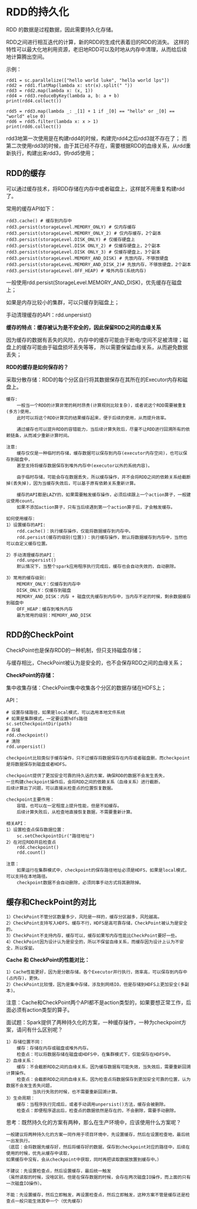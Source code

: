 # RDD的持久化
RDD 的数据是过程数据，因此需要持久化存储。

RDD之间进行相互迭代的计算，新的RDD的生成代表着旧的RDD的消失。
这样的特性可以最大化地利用资源，老旧地RDD可以及时地从内存中清理，从而给后续地计算腾出空间。

示例：
```text
rdd1 = sc.parallelize(["hello world luke", "hello world lps"])
rdd2 = rdd1.flatMap(lambda x: str(x).split(" "))
rdd3 = rdd2.map(lambda x: (x, 1))
rdd4 = rdd3.reduceByKey(lambda a, b: a + b)
print(rdd4.collect())

rdd5 = rdd3.map(lambda _: _[1] + 1 if _[0] == "hello" or _[0] == "world" else 0)
rdd6 = rdd5.filter(lambda x: x > 1)
print(rdd6.collect())
```
rdd3地第一次使用是在构建rdd4的时候，构建完rdd4之后rdd3就不存在了；
而第二次使用rdd3的时候，由于其已经不存在，需要根据RDD的血缘关系，从rdd重新执行，构建出来rdd3，供rdd5使用；

## RDD的缓存
可以通过缓存技术，将RDD存储在内存中或者磁盘上，这样就不用重复构建rdd了。

常用的缓存API如下：
```text
rdd3.cache() # 缓存到内存中
rdd3.persist(storageLevel.MEMORY_ONLY) # 仅内存缓存
rdd3.persist(storageLevel.MEMORY_ONLY_2) # 仅内存缓存，2个副本
rdd3.persist(storageLevel.DISK_ONLY) # 仅缓存硬盘上
rdd3.persist(storageLevel.DISK ONLY_2) # 仅缓存硬盘上，2个副本
rdd3.persist(storageLevel.DISK ONLY_3) # 仅缓存硬盘上，3个副本
rdd3.persist(storageLevel.MEMORY_AND_DISK) # 先放内存，不够放硬盘
rdd3.persist(storageLeveL.MEMORY_AND_DISK_2)# 先放内存，不够放硬盘，2个副本
rdd3.persist(storageLevel.0FF_HEAP) # 堆外内存(系统内存)
```
一般使用rdd.persist(StorageLevel.MEMORY_AND_DISK)，优先缓存在磁盘上；

如果是内存比较小的集群，可以只缓存到磁盘上；

手动清理缓存的API：rdd.unpersist()

**缓存的特点：缓存被认为是不安全的，因此保留RDD之间的血缘关系**

因为缓存的数据有丢失的风险，内存中的缓存可能由于断电/空间不足被清理；磁盘上的缓存可能由于磁盘损坏丢失等等，
所以需要保留血缘关系，从而避免数据丢失；

**RDD的缓存是如何保存的？**

采取分散存储：RDD的每个分区自行将其数据保存在其所在的Executor内存和磁盘上。

```text
缓存:
    一般当一个RDD的计算非常的耗时昂贵(计算规则比较复杂)，或者说这个RDD需要被重复(多方)使用，
    此时可以将这个RDD计算完的结果缓存起来，便于后续的使用，从而提升效率。
    
    通过缓存也可以提升RDD的容错能力，当后续计算失败后，尽量不让RDD进行回溯所有的依赖链条，从而减少重新计算时间。
    
注意:
    缓存仅仅是一种临时的存储，缓存数据可以保存到内存(executor内存空间)，也可以保存到磁盘中，
    甚至支持将缓存数据保存到堆外内存中(executor以外的系统内容)。
    
    由于临时存储，可能会存在数据丢失，所以缓存操作，并不会将RDD之间的依赖关系给截断掉(丢失掉)，因为当缓存失效后，可以基于原有依赖关系重新计算。
    
    缓存的API都是LAZY的，如果需要触发缓存操作，必须后续跟上一个action算子，一般建议使用count。
    如果不添加action算子，只有当后续遇到第一个action算子后，才会触发缓存。
    
如何使用缓存:
1）设置缓存的API:
    rdd.cache()：执行缓存操作，仅能将数据缓存到内存中。
    rdd.persist(缓存的级别(位置))：执行缓存操作，默认将数据缓存到内存中，当然也可以自定义缓存位置。

2）手动清理缓存的API：
    rdd.unpersist()
    默认情况下，当整个spark应用程序执行完成后，缓存也会自动失效的，自动删除。

3）常用的缓存级别:
    MEMORY_ONLY：仅缓存到内存中
    DISK_ONLY：仅缓存到磁盘
    MEMORY_AND_DISK：内存 + 磁盘优先缓存到内存中，当内存不足的时候，剩余数据缓存到磁盘中
    OFF_HEAP：缓存到堆外内存
    最为常用的级别：MEMORY_AND_DISK
```

## RDD的CheckPoint
CheckPoint也是保存RDD的一种机制，但只支持磁盘存储；

与缓存相比，CheckPoint被认为是安全的，也不会保存RDD之间的血缘关系；

**CheckPoint的存储：**

集中收集存储：CheckPoint集中收集各个分区的数据存储在HDFS上；

API：
```text
# 设置存储路径，如果是local模式，可以选用本地文件系统
# 如果是集群模式，一定要设置hdfs路径
sc.setCheckpointDir(path)
# 存储
rdd.checkpoint()
# 清除
rdd.unpersist()
```

```text
checkpoint比较类似于缓存操作，只不过缓存将数据保存在内存或者磁盘删，而checkpoint是将数据保存到磁盘或者HDFS。

checkpoint提供了更加安全可靠的持久话的方案，确保RDD的数据不会发生丢失，
一旦构建checkpoint操作后，会将RDD之间的依赖关系（血缘关系）进行截断，
后续计算出了问题，可以直接从检查点的位置恢复数据。

checkpoint主要作用：
    容错，也可以在一定程度上提升性能，但是不如缓存。
    后续计算失败后，从检查地直接恢复数据，不需要重新计算。
    
相关API：
1）设置检查点保存数据位置：
    sc.setCheckpointDir("路径地址")
2）在对应RDD开启检查点
    rdd.checkpoint()
    rdd.count()
    
注意：
    如果运行在集群模式中，checkpoint的保存路径地址必须是HDFS，如果是local模式，可以支持在本地路径。
    checkpoint数据不会自动删除，必须同事手动方式将其删除掉。
```

## 缓存和CheckPoint的对比
```text
1）CheckPoint不管分区数量多少，风险是一样的，缓存分区越多，风险越高。
2）CheckPoint支持写入HDFS，缓存不行，HDFS是高可靠存储，CheckPoint被认为是安全的。
3）CheckPoint不支持内存，缓存可以，缓存如果写内存性能比CheckPoint要好一些。
4）CheckPoint因为设计认为是安全的，所以不保留血缘关系，而缓存因为设计上认为不安全，所以保留。
```

**Cache 和 CheckPoint的性能对比：**
```text
1）Cache性能更好，因为是分散存储，各个Executor并行执行，效率高，可以保存到内存中(占内存)，更快。
2）CheckPoint比较慢，因为是集中存储，涉及到网络IO，但是存储到HDFS上更加安全(多副本)。
```
注意：Cache和CheckPoint两个API都不是action类型的，如果要想正常工作，后面必须有action类型的算子。


面试题：Spark提供了两种持久化的方案，一种缓存操作，一种为checkpoint方案，请问有什么区别呢？
```text
1）存储位置不同：
    缓存：存储在内存或磁盘或堆外内存。
    检查点：可以将数据存储在磁盘或HDFS中，在集群模式下，仅能保存在HDFS中。
2）血缘关系：
    缓存：不会截断RDD之间的血缘关系，因为缓存数据有可能失效，当失效后，需要重新回溯计算操作。
    检查点：会截断RDD之间的血缘关系，因为检查点将数据保存到更加安全可靠的位置，认为数据不会发生丢失问题，
          当执行失败的时候，也不需要重新回溯计算。
3）生命周期：
    缓存：当程序执行完成后，或者手动调用unpersist()方法，缓存会被删除。
    检查点：即便程序退出后，检查点的数据依然是存在的，不会删除，需要手动删除。
```

思考：既然持久化的方案有两种，那么在生产环境中，应该使用什么方案呢？
```text
一般建议将两种持久化的方案一同作用于项目环境中，先设置缓存，然后在设置检查地，最后统一出发执行。
（底层：会将数据先缓存好，然后将缓存好的数据，保存到checkpoint对应的路径中，后续在使用的时候，优先从缓存中读取，
如果缓存中没有，会从checkpoint中获取，同时再把读取数据放置到缓存中。）

不建议：先设置检查点，然后设置缓存，最后统一触发
（虽然读取的时候，没啥区别，但是在保存数据的时候，会存在两次磁盘IO操作，而上面的只有一次磁盘IO操作）。

不能：先设置缓存，然后立即触发，再设置检查点，然后立即触发，这种方案不管是缓存还是检查点一般只能生效其中一个（优先缓存）
```
